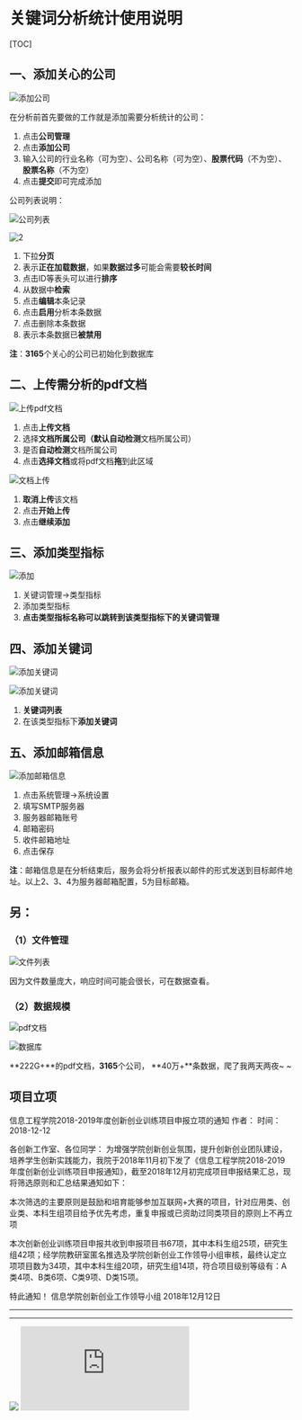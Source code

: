 # 关键词分析统计使用说明

[TOC]

## 一、添加关心的公司

![添加公司](./0.png)

在分析前首先要做的工作就是添加需要分析统计的公司：

1. 点击**公司管理**
2. 点击**添加公司**
3. 输入公司的行业名称（可为空）、公司名称（可为空）、**股票代码**（不为空）、**股票名称**（不为空）
4. 点击**提交**即可完成添加

公司列表说明：

![公司列表](./2.png)

![2](./3.png)

1. 下拉**分页**
2. 表示**正在加载数据**，如果**数据过多**可能会需要**较长时间**
3. 点击ID等表头可以进行**排序**
4. 从数据中**检索**
5. 点击**编辑**本条记录
6. 点击**启用**分析本条数据
7. 点击删除本条数据
8. 表示本条数据已**被禁用**

**注**：**3165**个关心的公司已初始化到数据库

## 二、上传需分析的pdf文档

![上传pdf文档](./4.png)

1. 点击**上传文档**
2. 选择**文档所属公司（**默认**自动检测**文档所属公司）
3. 是否**自动检测**文档所属公司
4. 点击**选择文档**或将pdf文档**拖**到此区域

![文档上传](./5.png)

1. **取消上传**该文档
2. 点击**开始上传**
3. 点击**继续添加**

## 三、添加类型指标

![添加](./6.png)



1. 关键词管理→类型指标
2. 添加类型指标
3. **点击类型指标名称可以跳转到该类型指标下的关键词管理**

## 四、添加关键词

![添加关键词](./8.png)

![添加关键词](./9.png)

1. **关键词列表**
2. 在该类型指标下**添加关键词**

## 五、添加邮箱信息

![添加邮箱信息](./11.png)

1. 点击系统管理→系统设置
2. 填写SMTP服务器
3. 服务器邮箱账号
4. 邮箱密码
5. 收件邮箱地址
6. 点击保存

**注**：邮箱信息是在分析结束后，服务会将分析报表以邮件的形式发送到目标邮件地址。以上2、3、4为服务器邮箱配置，5为目标邮箱。

## 另：

### （1）文件管理

![文件列表](./10.png)

因为文件数量庞大，响应时间可能会很长，可在数据查看。

### （2）数据规模

![pdf文档](./12.png)

![数据库](./14.png)

**222G+**的pdf文档，**3165**个公司， **40万+**条数据，爬了我两天两夜~ ~



## 项目立项


信息工程学院2018-2019年度创新创业训练项目申报立项的通知
作者： 时间：2018-12-12

 

各创新工作室、各位同学：
为增强学院创新创业氛围，提升创新创业团队建设，培养学生创新实践能力，我院于2018年11月初下发了《信息工程学院2018-2019年度创新创业训练项目申报通知》，截至2018年12月初完成项目申报结果汇总，现将筛选原则和汇总结果通知如下：

本次筛选的主要原则是鼓励和培育能够参加互联网+大赛的项目，针对应用类、创业类、本科生组项目给予优先考虑，重复申报或已资助过同类项目的原则上不再立项

本次创新创业训练项目申报共收到申报项目书67项，其中本科生组25项，研究生组42项；经学院教研室匿名推选及学院创新创业工作领导小组审核，最终认定立项项目数为34项，其中本科生组20项，研究生组14项，符合项目级别等级有：A类4项、B类6项、C类9项、D类15项。

特此通知！
                                                                                                                                                                              信息学院创新创业工作领导小组
                                                                                                                                                                                   2018年12月12日
                                                                                                                                                                                 

---
***

![](15.png)
![新闻报道](https://ie.jxust.edu.cn/info/1078/9004.htm)                                                                                                                                                                                 